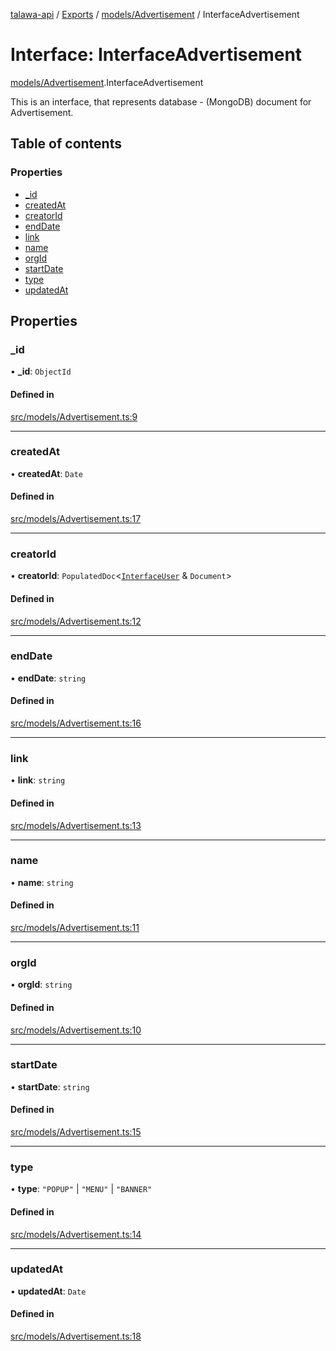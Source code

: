 [talawa-api](../README.md) / [Exports](../modules.md) / [models/Advertisement](../modules/models_Advertisement.md) / InterfaceAdvertisement

# Interface: InterfaceAdvertisement

[models/Advertisement](../modules/models_Advertisement.md).InterfaceAdvertisement

This is an interface, that represents database - (MongoDB) document for Advertisement.

## Table of contents

### Properties

- [\_id](models_Advertisement.InterfaceAdvertisement.md#_id)
- [createdAt](models_Advertisement.InterfaceAdvertisement.md#createdat)
- [creatorId](models_Advertisement.InterfaceAdvertisement.md#creatorid)
- [endDate](models_Advertisement.InterfaceAdvertisement.md#enddate)
- [link](models_Advertisement.InterfaceAdvertisement.md#link)
- [name](models_Advertisement.InterfaceAdvertisement.md#name)
- [orgId](models_Advertisement.InterfaceAdvertisement.md#orgid)
- [startDate](models_Advertisement.InterfaceAdvertisement.md#startdate)
- [type](models_Advertisement.InterfaceAdvertisement.md#type)
- [updatedAt](models_Advertisement.InterfaceAdvertisement.md#updatedat)

## Properties

### \_id

• **\_id**: `ObjectId`

#### Defined in

[src/models/Advertisement.ts:9](https://github.com/PalisadoesFoundation/talawa-api/blob/9cb91bb/src/models/Advertisement.ts#L9)

___

### createdAt

• **createdAt**: `Date`

#### Defined in

[src/models/Advertisement.ts:17](https://github.com/PalisadoesFoundation/talawa-api/blob/9cb91bb/src/models/Advertisement.ts#L17)

___

### creatorId

• **creatorId**: `PopulatedDoc`\<[`InterfaceUser`](models_User.InterfaceUser.md) & `Document`\>

#### Defined in

[src/models/Advertisement.ts:12](https://github.com/PalisadoesFoundation/talawa-api/blob/9cb91bb/src/models/Advertisement.ts#L12)

___

### endDate

• **endDate**: `string`

#### Defined in

[src/models/Advertisement.ts:16](https://github.com/PalisadoesFoundation/talawa-api/blob/9cb91bb/src/models/Advertisement.ts#L16)

___

### link

• **link**: `string`

#### Defined in

[src/models/Advertisement.ts:13](https://github.com/PalisadoesFoundation/talawa-api/blob/9cb91bb/src/models/Advertisement.ts#L13)

___

### name

• **name**: `string`

#### Defined in

[src/models/Advertisement.ts:11](https://github.com/PalisadoesFoundation/talawa-api/blob/9cb91bb/src/models/Advertisement.ts#L11)

___

### orgId

• **orgId**: `string`

#### Defined in

[src/models/Advertisement.ts:10](https://github.com/PalisadoesFoundation/talawa-api/blob/9cb91bb/src/models/Advertisement.ts#L10)

___

### startDate

• **startDate**: `string`

#### Defined in

[src/models/Advertisement.ts:15](https://github.com/PalisadoesFoundation/talawa-api/blob/9cb91bb/src/models/Advertisement.ts#L15)

___

### type

• **type**: ``"POPUP"`` \| ``"MENU"`` \| ``"BANNER"``

#### Defined in

[src/models/Advertisement.ts:14](https://github.com/PalisadoesFoundation/talawa-api/blob/9cb91bb/src/models/Advertisement.ts#L14)

___

### updatedAt

• **updatedAt**: `Date`

#### Defined in

[src/models/Advertisement.ts:18](https://github.com/PalisadoesFoundation/talawa-api/blob/9cb91bb/src/models/Advertisement.ts#L18)
